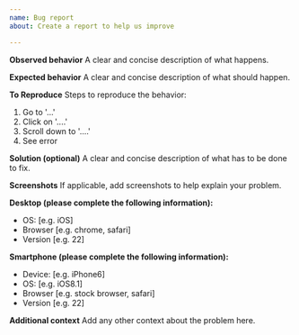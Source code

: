 ```yaml
---
name: Bug report
about: Create a report to help us improve

---
```


**Observed behavior**
A clear and concise description of what happens.

**Expected behavior**
A clear and concise description of what should happen.

**To Reproduce**
Steps to reproduce the behavior:
1. Go to '...'
2. Click on '....'
3. Scroll down to '....'
4. See error

**Solution (optional)**
A clear and concise description of what has to be done to fix.

**Screenshots**
If applicable, add screenshots to help explain your problem.

**Desktop (please complete the following information):**
 - OS: [e.g. iOS]
 - Browser [e.g. chrome, safari]
 - Version [e.g. 22]

**Smartphone (please complete the following information):**
 - Device: [e.g. iPhone6]
 - OS: [e.g. iOS8.1]
 - Browser [e.g. stock browser, safari]
 - Version [e.g. 22]

**Additional context**
Add any other context about the problem here.
